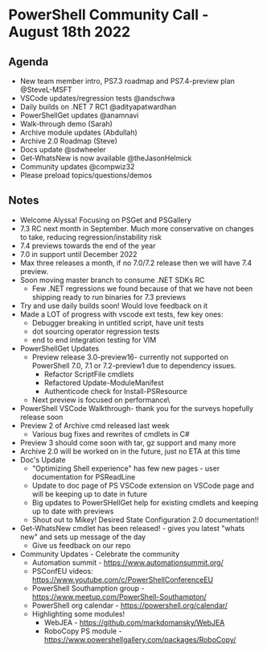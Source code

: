 # PowerShell Community Call - August 18th 2022

## Agenda

- New team member intro, PS7.3 roadmap and PS7.4-preview plan @SteveL-MSFT
- VSCode updates/regression tests @andschwa
- Daily builds on .NET 7 RC1 @adityapatwardhan
- PowerShellGet updates @anamnavi
- Walk-through demo (Sarah)
- Archive module updates (Abdullah)
- Archive 2.0 Roadmap (Steve)
- Docs update @sdwheeler
- Get-WhatsNew is now available @theJasonHelmick
- Community updates @compwiz32
- Please preload topics/questions/demos

## Notes

- Welcome Alyssa! Focusing on PSGet and PSGallery
- 7.3 RC next month in September. Much more conservative on changes to take, reducing
  regression/instability risk
- 7.4 previews towards the end of the year
- 7.0 in support until December 2022
- Max three releases a month, if no 7.0/7.2 release then we will have 7.4 preview.
- Soon moving master branch to consume .NET SDKs RC
  - Few .NET regressions we found because of that we have not been shipping ready to run binaries
      for 7.3 previews
- Try and use daily builds soon! Would love feedback on it
- Made a LOT of progress with vscode ext tests, few key ones:
  - Debugger breaking in untitled script, have unit tests
  - dot sourcing operator regression tests
  - end to end integration testing for VIM
- PowerShellGet Updates
  - Preview release 3.0-preview16- currently not supported on PowerShell 7.0, 7.1 or 7.2-preview1
      due to dependency issues.
    - Refactor ScriptFile cmdlets
    - Refactored Update-ModuleManifest
    - Authenticode check for Install-PSResource
  - Next preview is focused on performance\
- PowerShell VSCode Walkthrough- thank you for the surveys hopefully release soon
- Preview 2 of Archive cmd released last week
  - Various bug fixes and rewrites of cmdlets in C#
- Preview 3 should come soon with tar, gz support and many more
- Archive 2.0 will be worked on in the future, just no ETA at this time
- Doc's Update
  - "Optimizing Shell experience" has few new pages - user documentation for PSReadLine
  - Update to doc page of PS VSCode extension on VSCode page and will be keeping up to date in future
  - Big updates to PowerSHellGet help for existing cmdlets and keeping up to date with previews
  - Shout out to Mikey! Desired State Configuration 2.0 documentation!!
- Get-WhatsNew cmdlet has been released! - gives you latest "whats new" and sets up message of the day
  - Give us feedback on our repo
- Community Updates - Celebrate the community
  - Automation summit - https://www.automationsummit.org/
  - PSConfEU videos: https://www.youtube.com/c/PowerShellConferenceEU
  - PowerShell Southamption group - https://www.meetup.com/PowerShell-Southampton/
  - PowerShell org calendar - https://powershell.org/calendar/
  - Highlighting some modules!
    - WebJEA - https://github.com/markdomansky/WebJEA
    - RoboCopy PS module - https://www.powershellgallery.com/packages/RoboCopy/
